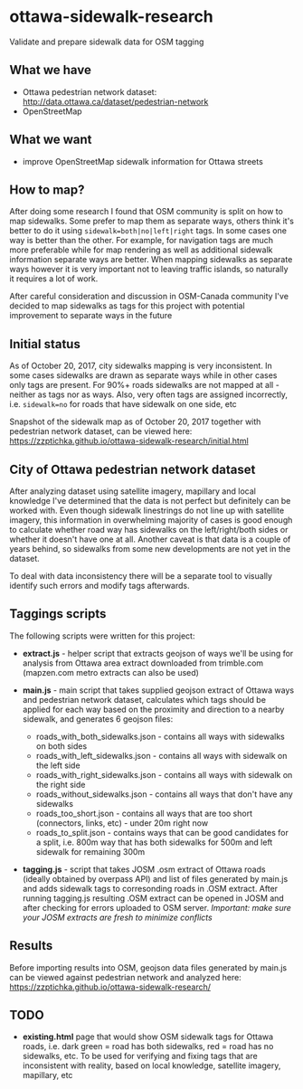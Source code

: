 # ottawa-sidewalk-research
Validate and prepare sidewalk data for OSM tagging


## What we have
- Ottawa pedestrian network dataset: http://data.ottawa.ca/dataset/pedestrian-network
- OpenStreetMap

## What we want 
- improve OpenStreetMap sidewalk information for Ottawa streets 

## How to map?
After doing some research I found that OSM community is split on how to map sidewalks. Some prefer to map them as separate ways, others think it's better to do it using `sidewalk=both|no|left|right` tags. In some cases one way is better than the other. For example, for navigation tags are much more preferable while for map rendering as well as additional sidewalk information separate ways are better. 
When mapping sidewalks as separate ways however it is very important not to leaving traffic islands, so naturally it requires a lot of work. 

After careful consideration and discussion in OSM-Canada community I've decided to map sidewalks as tags for this project with potential improvement to separate ways in the future 

## Initial status
As of October 20, 2017, city sidewalks mapping is very inconsistent. In some cases sidewalks are drawn as separate ways while in other cases only tags are present. For 90%+ roads sidewalks are not mapped at all - neither as tags nor as ways.  Also, very often tags are assigned incorrectly, i.e. `sidewalk=no` for roads that have sidewalk on one side, etc

Snapshot of the sidewalk map as of October 20, 2017 together with pedestrian network dataset, can be viewed here: https://zzptichka.github.io/ottawa-sidewalk-research/initial.html

## City of Ottawa pedestrian network dataset 
After analyzing dataset using satellite imagery, mapillary and local knowledge I've determined that the data is not perfect but definitely can be worked with. Even though sidewalk linestrings do not line up with satellite imagery, this information in overwhelming majority of cases is good enough to calculate whether road way has sidewalks on the left/right/both sides or whether it doesn't have one at all. 
Another caveat is that data is a couple of years behind, so sidewalks from some new developments are not yet in the dataset. 

To deal with data inconsistency there will be a separate tool to visually identify such errors and modify tags afterwards.

## Taggings scripts
The following scripts were written for this project:

- **extract.js** - helper script that extracts geojson of ways we'll be using for analysis from Ottawa area extract downloaded from trimble.com (mapzen.com metro extracts can also be used)

- **main.js** - main script that takes supplied geojson extract of Ottawa ways and pedestrian network dataset, calculates which tags should be applied for each way based on the proximity and direction to a nearby sidewalk, and generates 6 geojson files:
   
   - roads_with_both_sidewalks.json - contains all ways with sidewalks on both sides   
   - roads_with_left_sidewalks.json - contains all ways with sidewalk on the left side   
   - roads_with_right_sidewalks.json - contains all ways with sidewalk on the right side   
   - roads_without_sidewalks.json - contains all ways that don't have any sidewalks   
   - roads_too_short.json - contains all ways that are too short (connectors, links, etc) - under 20m right now   
   - roads_to_split.json - contains ways that can be good candidates for a split, i.e. 800m way that has both sidewalks for 500m and left sidewalk for remaining 300m
   
- **tagging.js** - script that takes JOSM .osm extract of Ottawa roads (ideally obtained by overpass API) and list of files generated by main.js and adds sidewalk tags to corresonding roads in .OSM extract. After running tagging.js resulting .OSM extract can be opened in JOSM and after checking for errors uploaded to OSM server. 
*Important: make sure your JOSM extracts are fresh to minimize conflicts*

## Results
Before importing results into OSM, geojson data files generated by main.js can be viewed against pedestrian network and analyzed here: https://zzptichka.github.io/ottawa-sidewalk-research/

## TODO
- **existing.html** page that would show OSM sidewalk tags for Ottawa roads, i.e. dark green = road has both sidewalks, red = road has no sidewalks, etc. To be used for verifying and fixing tags that are inconsistent with reality, based on local knowledge, satellite imagery, mapillary, etc

